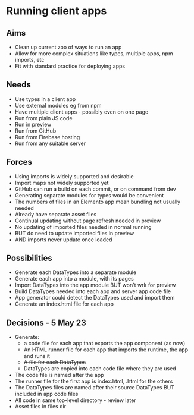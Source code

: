 Running client apps
===================

Aims
----

- Clean up current zoo of ways to run an app
- Allow for more complex situations like types, multiple apps, npm imports, etc
- Fit with standard practice for deploying apps

Needs
-----

- Use types in a client app
- Use external modules eg from npm
- Have multiple client apps - possibly even on one page
- Run from plain JS code
- Run in preview
- Run from GitHub
- Run from Firebase hosting
- Run from any suitable server


Forces
------

- Using imports is widely supported and desirable
- Import maps not widely supported yet
- GitHub can run a build on each commit, or on command from dev
- Generating separate modules for types would be convenient
- The numbers of files in an Elemento app mean bundling not usually needed
- Already have separate asset files
- Continual updating without page refresh needed in preview
- No updating of imported files needed in normal running
- BUT do need to update imported files in preview
- AND imports never update once loaded

Possibilities
-------------

- Generate each DataTypes into a separate module
- Generate each app into a module, with its pages
- Import DataTypes into the app module BUT won't wrk for preview
- Build DataTypes needed into each app and server app code file
- App generator could detect the DataTypes used and import them
- Generate an index.html file for each app

Decisions - 5 May 23
--------------------

- Generate:
  - a code file for each app that exports the app component (as now)
  - An HTML runner file for each app that imports the runtime, the app and runs it
  - ~~A file for each DataTypes~~
  - DataTypes are copied into each code file where they are used
- The code file is named after the app
- The runner file for the first app is index.html, <appname>.html for the others
- The DataTypes files are named after their source DataTypes BUT included in app code files
- All code in same top-level directory - review later
- Asset files in files dir